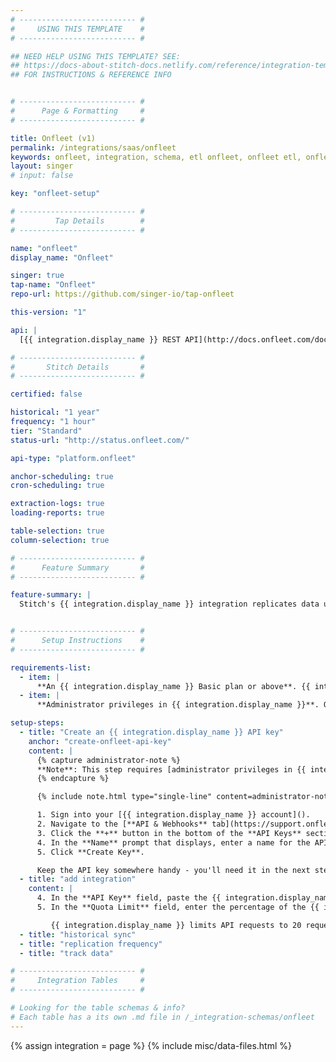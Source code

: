 ```yaml
---
# -------------------------- #
#     USING THIS TEMPLATE    #
# -------------------------- #

## NEED HELP USING THIS TEMPLATE? SEE:
## https://docs-about-stitch-docs.netlify.com/reference/integration-templates/saas/
## FOR INSTRUCTIONS & REFERENCE INFO


# -------------------------- #
#      Page & Formatting     #
# -------------------------- #

title: Onfleet (v1)
permalink: /integrations/saas/onfleet
keywords: onfleet, integration, schema, etl onfleet, onfleet etl, onfleet schema
layout: singer
# input: false

key: "onfleet-setup"

# -------------------------- #
#         Tap Details        #
# -------------------------- #

name: "onfleet"
display_name: "Onfleet"

singer: true 
tap-name: "Onfleet"
repo-url: https://github.com/singer-io/tap-onfleet

this-version: "1"

api: |
  [{{ integration.display_name }} REST API](http://docs.onfleet.com/docs){:target="new"}

# -------------------------- #
#       Stitch Details       #
# -------------------------- #

certified: false 

historical: "1 year"
frequency: "1 hour"
tier: "Standard"
status-url: "http://status.onfleet.com/"

api-type: "platform.onfleet"

anchor-scheduling: true
cron-scheduling: true

extraction-logs: true
loading-reports: true

table-selection: true
column-selection: true

# -------------------------- #
#      Feature Summary       #
# -------------------------- #

feature-summary: |
  Stitch's {{ integration.display_name }} integration replicates data using the {{ integration.api | flatify | strip }}. Refer to the [Schema](#schema) section for a list of objects available for replication.


# -------------------------- #
#      Setup Instructions    #
# -------------------------- #

requirements-list:
  - item: |
      **An {{ integration.display_name }} Basic plan or above**. {{ integration.display_name }} limits API access to these plans, which is required to use Stitch's {{ integration.display_name }} integration. Refer to [{{ integration.display_name }}'s pricing page](https://onfleet.com/pricing){:target="new"} for more info.
  - item: |
      **Administrator privileges in {{ integration.display_name }}**. Only [administrators can create API keys](https://support.onfleet.com/hc/en-us/articles/203798149-API){:target="new"}, which is required to use Stitch's {{ integration.display_name }} integration.

setup-steps:
  - title: "Create an {{ integration.display_name }} API key"
    anchor: "create-onfleet-api-key"
    content: |
      {% capture administrator-note %}
      **Note**: This step requires [administrator privileges in {{ integration.display_name }}](https://support.onfleet.com/hc/en-us/articles/203798149-API){:target="new"}.
      {% endcapture %}

      {% include note.html type="single-line" content=administrator-note %}

      1. Sign into your [{{ integration.display_name }} account]().
      2. Navigate to the [**API & Webhooks** tab](https://support.onfleet.com/hc/en-us/articles/360013121812-API-webhooks-tab){:target="new"}.
      3. Click the **+** button in the bottom of the **API Keys** section to create a new API key.
      4. In the **Name** prompt that displays, enter a name for the API key. For example: `Stitch`
      5. Click **Create Key**.

      Keep the API key somewhere handy - you'll need it in the next step.
  - title: "add integration"
    content: |
      4. In the **API Key** field, paste the {{ integration.display_name }} API key you created in [Step 1](#create-onfleet-api-key).
      5. In the **Quota Limit** field, enter the percentage of the {{ integration.display_name }} API quota that Stitch is allowed to use. For example: Entering `10` would allow Stitch to use 10% of the API quota.

         {{ integration.display_name }} limits API requests to 20 requests per second across all API keys in a given {{ integration.display_name }} account. Refer to [{{ integration.display_name }}'s documentation](http://docs.onfleet.com/docs/throttling){:target="new"} for more info.
  - title: "historical sync"
  - title: "replication frequency"
  - title: "track data"

# -------------------------- #
#     Integration Tables     #
# -------------------------- #

# Looking for the table schemas & info?
# Each table has a its own .md file in /_integration-schemas/onfleet
---
```

{% assign integration = page %}
{% include misc/data-files.html %}